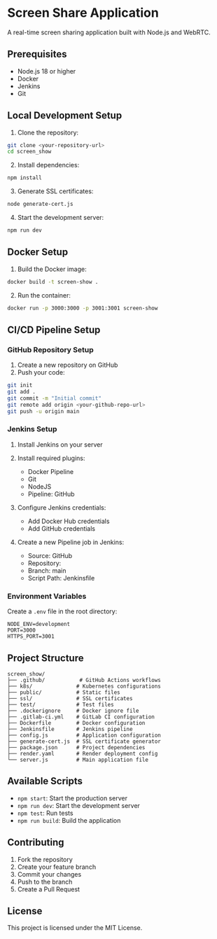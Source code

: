 # Screen Share Application

A real-time screen sharing application built with Node.js and WebRTC.

## Prerequisites

- Node.js 18 or higher
- Docker
- Jenkins
- Git

## Local Development Setup

1. Clone the repository:
```bash
git clone <your-repository-url>
cd screen_show
```

2. Install dependencies:
```bash
npm install
```

3. Generate SSL certificates:
```bash
node generate-cert.js
```

4. Start the development server:
```bash
npm run dev
```

## Docker Setup

1. Build the Docker image:
```bash
docker build -t screen-show .
```

2. Run the container:
```bash
docker run -p 3000:3000 -p 3001:3001 screen-show
```

## CI/CD Pipeline Setup

### GitHub Repository Setup

1. Create a new repository on GitHub
2. Push your code:
```bash
git init
git add .
git commit -m "Initial commit"
git remote add origin <your-github-repo-url>
git push -u origin main
```

### Jenkins Setup

1. Install Jenkins on your server
2. Install required plugins:
   - Docker Pipeline
   - Git
   - NodeJS
   - Pipeline: GitHub

3. Configure Jenkins credentials:
   - Add Docker Hub credentials
   - Add GitHub credentials

4. Create a new Pipeline job in Jenkins:
   - Source: GitHub
   - Repository: <your-github-repo-url>
   - Branch: main
   - Script Path: Jenkinsfile

### Environment Variables

Create a `.env` file in the root directory:
```
NODE_ENV=development
PORT=3000
HTTPS_PORT=3001
```

## Project Structure

```
screen_show/
├── .github/           # GitHub Actions workflows
├── k8s/              # Kubernetes configurations
├── public/           # Static files
├── ssl/              # SSL certificates
├── test/             # Test files
├── .dockerignore     # Docker ignore file
├── .gitlab-ci.yml    # GitLab CI configuration
├── Dockerfile        # Docker configuration
├── Jenkinsfile       # Jenkins pipeline
├── config.js         # Application configuration
├── generate-cert.js  # SSL certificate generator
├── package.json      # Project dependencies
├── render.yaml       # Render deployment config
└── server.js         # Main application file
```

## Available Scripts

- `npm start`: Start the production server
- `npm run dev`: Start the development server
- `npm test`: Run tests
- `npm run build`: Build the application

## Contributing

1. Fork the repository
2. Create your feature branch
3. Commit your changes
4. Push to the branch
5. Create a Pull Request

## License

This project is licensed under the MIT License. 
